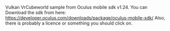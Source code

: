 
Vulkan VrCubeworld sample from Oculus mobile sdk v1.24.  You can Download the sdk from here:
https://developer.oculus.com/downloads/package/oculus-mobile-sdk/
Also, there is probably a licence or something you should click on.

